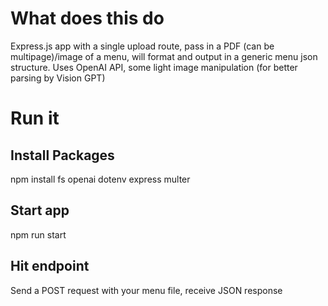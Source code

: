 # What does this do
Express.js app with a single upload route, pass in a PDF (can be multipage)/image of a menu, will format and output in a generic menu json structure. Uses OpenAI API, some light image manipulation (for better parsing by Vision GPT)

# Run it
## Install Packages
npm install fs openai dotenv express multer

## Start app
npm run start

## Hit endpoint
Send a POST request with your menu file, receive JSON response
